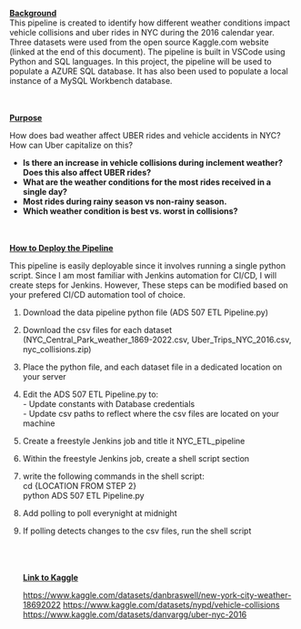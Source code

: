 <ins>**Background**</ins>
<br/>
This pipeline is created to identify how different weather conditions impact vehicle collisions and uber rides in NYC during the 2016 calendar year. Three datasets were used from the open source Kaggle.com website (linked at the end of this document). The pipeline is built in VSCode using Python and SQL languages. In this project, the pipeline will be used to populate a AZURE SQL database. It has also been used to populate a local instance of a MySQL Workbench database.

<br/><br/>
<ins>**Purpose**</ins>

How does bad weather affect UBER rides and vehicle accidents in NYC? How can Uber capitalize on this?
- <b>Is there an increase in vehicle collisions during inclement weather? Does this also affect UBER rides?</b>
- <b>What are the weather conditions for the most rides received in a single day?</b>
- <b>Most rides during rainy season vs non-rainy season.</b>
- <b>Which weather condition is best vs. worst in collisions?</b>

<br/><br/>
<ins>**How to Deploy the Pipeline**</ins>
<br/>
<P>This pipeline is easily deployable since it involves running a single python script. Since I am most familiar with Jenkins automation for CI/CD, I will create steps for Jenkins. However, These steps can be modified based on your prefered CI/CD automation tool of choice.
<br/>
<ol>
<li><p>Download the data pipeline python file (ADS 507 ETL Pipeline.py)
<li><p>Download the csv files for each dataset (NYC_Central_Park_weather_1869-2022.csv, Uber_Trips_NYC_2016.csv, nyc_collisions.zip)
<li><p>Place the python file, and each dataset file in a dedicated location on your server
<li><p>Edit the ADS 507 ETL Pipeline.py to:<br/>
  - Update constants with Database credentials<br/>
  - Update csv paths to reflect where the csv files are located on your machine<br/>
<li><p>Create a freestyle Jenkins job and title it NYC_ETL_pipeline
<li><p>Within the freestyle Jenkins job, create a shell script section
<li><p>write the following commands in the shell script:<br/>
 cd {LOCATION FROM STEP 2}<br/>
 python ADS 507 ETL Pipeline.py<br/>
 <li><p>Add polling to poll everynight at midnight
 <li><p>If polling detects changes to the csv files, run the shell script<br/><br/></p>




<br/><br/>
<ins>**Link to Kaggle**</ins>

https://www.kaggle.com/datasets/danbraswell/new-york-city-weather-18692022
https://www.kaggle.com/datasets/nypd/vehicle-collisions
https://www.kaggle.com/datasets/danvargg/uber-nyc-2016
